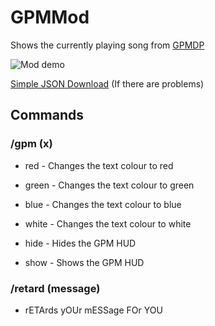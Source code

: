 # GPMMod
Shows the currently playing song from [GPMDP](https://www.googleplaymusicdesktopplayer.com)

![Mod demo](https://i.imgur.com/446POGL.png)

[Simple JSON Download](https://code.google.com/archive/p/json-simple/downloads) (If there are problems)

## Commands

### /gpm (x)
- red - Changes the text colour to red
- green - Changes the text colour to green
- blue - Changes the text colour to blue
- white - Changes the text colour to white
  
- hide - Hides the GPM HUD
- show - Shows the GPM HUD

### /retard (message)
 - rETArds yOUr mESSage FOr YOU 
